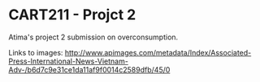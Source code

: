 # CART211 - Projct 2
Atima's project 2 submission on overconsumption.

Links to images:
http://www.apimages.com/metadata/Index/Associated-Press-International-News-Vietnam-Adv-/b6d7c9e31ce1da11af9f0014c2589dfb/45/0
